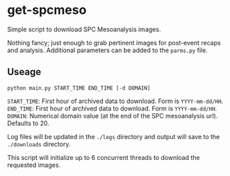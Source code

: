 # get-spcmeso
Simple script to download SPC Mesoanalysis images.

Nothing fancy; just enough to grab pertinent images for post-event recaps and
analysis. Additional parameters can be added to the `parms.py` file.

## Useage
```
python main.py START_TIME END_TIME [-d DOMAIN]
```

`START_TIME`: First hour of archived data to download. Form is `YYYY-mm-dd/HH`.
`END_TIME`: First hour of archived data to download. Form is `YYYY-mm-dd/HH`.
`DOMAIN`: Numerical domain value (at the end of the SPC mesoanalysis url). Defaults to 20.

Log files will be updated in the `./logs` directory and output will save to the `./downloads` directory.

This script will initialize up to 6 concurrent threads to download the requested images. 
